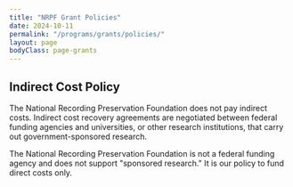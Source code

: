 ```yaml
---
title: "NRPF Grant Policies"
date: 2024-10-11
permalink: "/programs/grants/policies/"
layout: page
bodyClass: page-grants
---
```


## Indirect Cost Policy

The National Recording Preservation Foundation does not pay indirect costs.
Indirect cost recovery agreements are negotiated
between federal funding agencies and universities, or other research institutions,
that carry out government-sponsored research.

The National Recording Preservation Foundation is not a federal funding agency
and does not support "sponsored research."
It is our policy to fund direct costs only.
